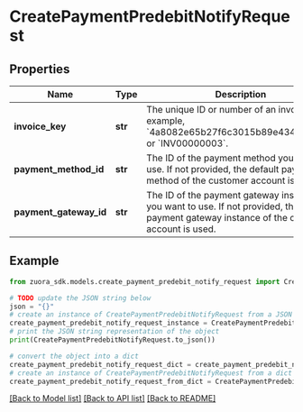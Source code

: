 # CreatePaymentPredebitNotifyRequest


## Properties

Name | Type | Description | Notes
------------ | ------------- | ------------- | -------------
**invoice_key** | **str** | The unique ID or number of an invoice. For example, &#x60;4a8082e65b27f6c3015b89e4344c16b1&#x60;, or &#x60;INV00000003&#x60;. | 
**payment_method_id** | **str** | The ID of the payment method you want to use. If not provided, the default payment method of the customer account is used. | [optional] 
**payment_gateway_id** | **str** | The ID of the payment gateway instance you want to use. If not provided, the default payment gateway instance of the customer account is used. | [optional] 

## Example

```python
from zuora_sdk.models.create_payment_predebit_notify_request import CreatePaymentPredebitNotifyRequest

# TODO update the JSON string below
json = "{}"
# create an instance of CreatePaymentPredebitNotifyRequest from a JSON string
create_payment_predebit_notify_request_instance = CreatePaymentPredebitNotifyRequest.from_json(json)
# print the JSON string representation of the object
print(CreatePaymentPredebitNotifyRequest.to_json())

# convert the object into a dict
create_payment_predebit_notify_request_dict = create_payment_predebit_notify_request_instance.to_dict()
# create an instance of CreatePaymentPredebitNotifyRequest from a dict
create_payment_predebit_notify_request_from_dict = CreatePaymentPredebitNotifyRequest.from_dict(create_payment_predebit_notify_request_dict)
```
[[Back to Model list]](../README.md#documentation-for-models) [[Back to API list]](../README.md#documentation-for-api-endpoints) [[Back to README]](../README.md)


